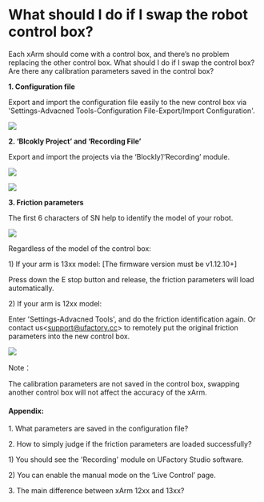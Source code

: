 # What should I do if I swap the robot control box?

Each xArm should come with a control box, and there’s no problem replacing the other control box. What should I do if I swap the control box? Are there any calibration parameters saved in the control box?

**1. Configuration file**

Export and import the configuration file easily to the new control box via 'Settings-Advacned Tools-Configuration File-Export/Import Configuration'.

[![](https://xarm.intercom-attachments-7.com/i/o/697937416/daccfa5518962ef5c0f51845/AEQLV\_cxHluINbHH7nceXpKHKFEuB6Cg7sXaYesK1QJiYN-GtpWFWDKuQNYiO2gbknsv95jd2Bkac\_1Nz5YIsOTbGVMro96mawBK66QQD8CI9qr17OocCkj-DggrPsgZfu1Sa6gici3RygFM1FQZ90Y)](https://xarm.intercom-attachments-7.com/i/o/697937416/daccfa5518962ef5c0f51845/AEQLV\_cxHluINbHH7nceXpKHKFEuB6Cg7sXaYesK1QJiYN-GtpWFWDKuQNYiO2gbknsv95jd2Bkac\_1Nz5YIsOTbGVMro96mawBK66QQD8CI9qr17OocCkj-DggrPsgZfu1Sa6gici3RygFM1FQZ90Y)

**2. ‘Blcokly Project’ and ‘Recording File’**

Export and import the projects via the ‘Blockly’/’Recording’ module.

[![](https://xarm.intercom-attachments-7.com/i/o/697937420/57a9319bac785ce54a0fdd33/83t5OGaWDluDzselQ7LYgQiMmGzCPffi38QJKBmdFKnIz7iNWHZxB0H9Zs53tPaHG6Bd2b6x-8zBkmef4OHdLlnHWbyCopnkogapljD5NVa5HTPPZ75Qg4o0SyW3vhI199gnmbEuTrmbkvDYwGEXnsI)](https://xarm.intercom-attachments-7.com/i/o/697937420/57a9319bac785ce54a0fdd33/83t5OGaWDluDzselQ7LYgQiMmGzCPffi38QJKBmdFKnIz7iNWHZxB0H9Zs53tPaHG6Bd2b6x-8zBkmef4OHdLlnHWbyCopnkogapljD5NVa5HTPPZ75Qg4o0SyW3vhI199gnmbEuTrmbkvDYwGEXnsI)

[![](https://xarm.intercom-attachments-7.com/i/o/697937427/e0713c9b8ce6c298bd74207d/6tpUijbUkbLGJ\_RFYBQVkvxEEPbZJu9cE7wccWIyV0a3g\_AkGt4VlFzdKG3lbIlaLHwkWf2G9Yapy\_QtXmRyijXbB3w3VkN\_-VEsztZl469rljq-1ODfL1h3497xGZk259FFjURcsQ1ZzmF13pw465g)](https://xarm.intercom-attachments-7.com/i/o/697937427/e0713c9b8ce6c298bd74207d/6tpUijbUkbLGJ\_RFYBQVkvxEEPbZJu9cE7wccWIyV0a3g\_AkGt4VlFzdKG3lbIlaLHwkWf2G9Yapy\_QtXmRyijXbB3w3VkN\_-VEsztZl469rljq-1ODfL1h3497xGZk259FFjURcsQ1ZzmF13pw465g)

**3. Friction parameters**

The first 6 characters of SN help to identify the model of your robot.

[![](https://xarm.intercom-attachments-7.com/i/o/697937435/2470bc27cd92ca2fcbd194d0/aCsnA5kP5ONWK1DqFV4zD5O3Uy7HggbEtGrSSBOvT6\_M0krNv\_K5FlZmTWEAHPwh-cQndz1C38yDrL2I\_pDSawcUfSpy\_Sf9ciXql7vtrBlNhKtygoo78f6jUuu\_QUSsistUzn-gjfDYmR0tXoU\_-hs)](https://xarm.intercom-attachments-7.com/i/o/697937435/2470bc27cd92ca2fcbd194d0/aCsnA5kP5ONWK1DqFV4zD5O3Uy7HggbEtGrSSBOvT6\_M0krNv\_K5FlZmTWEAHPwh-cQndz1C38yDrL2I\_pDSawcUfSpy\_Sf9ciXql7vtrBlNhKtygoo78f6jUuu\_QUSsistUzn-gjfDYmR0tXoU\_-hs)

Regardless of the model of the control box:

1\) If your arm is 13xx model: \[The firmware version must be v1.12.10+]

Press down the E stop button and release, the friction parameters will load automatically.

2\) If your arm is 12xx model:

Enter 'Settings-Advacned Tools', and do the friction identification again. Or contact us<[support@ufactory.cc](mailto:support@ufactory.cc)> to remotely put the original friction parameters into the new control box.

[![](https://xarm.intercom-attachments-7.com/i/o/697937443/e0beaf804bb8cc90aa88c547/7bXE7oFStL9G4JnoK7ZsnF0lBmSH\_a9XkzhzXxW5YCJPvNrW9vcMj27XKXlC1gCKI0xXF5ZiVVnkrFE0ogFcyO-w6xqDDu-uF0ZPK71OKfroPNJ6FefrSvpsYwnj\_c4JQNl2ntxIntaOqLd4ZqclABQ)](https://xarm.intercom-attachments-7.com/i/o/697937443/e0beaf804bb8cc90aa88c547/7bXE7oFStL9G4JnoK7ZsnF0lBmSH\_a9XkzhzXxW5YCJPvNrW9vcMj27XKXlC1gCKI0xXF5ZiVVnkrFE0ogFcyO-w6xqDDu-uF0ZPK71OKfroPNJ6FefrSvpsYwnj\_c4JQNl2ntxIntaOqLd4ZqclABQ)

Note：

The calibration parameters are not saved in the control box, swapping another control box will not affect the accuracy of the xArm.

#### Appendix: <a href="#h_25addac8c1" id="h_25addac8c1"></a>

1\. What parameters are saved in the configuration file?

2\. How to simply judge if the friction parameters are loaded successfully?

1\) You should see the 'Recording' module on UFactory Studio software.

2\) You can enable the manual mode on the ‘Live Control’ page.

3\. The main difference between xArm 12xx and 13xx?
